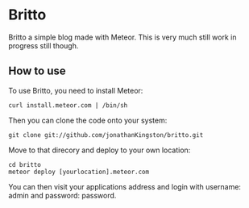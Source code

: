Britto
======

Britto a simple blog made with Meteor.
This is very much still work in progress still though.

How to use
----------

To use Britto, you need to install Meteor:

    curl install.meteor.com | /bin/sh

Then you can clone the code onto your system:

    git clone git://github.com/jonathanKingston/britto.git

Move to that direcory and deploy to your own location:

    cd britto
    meteor deploy [yourlocation].meteor.com

You can then visit your applications address and login with username: admin and password: password.